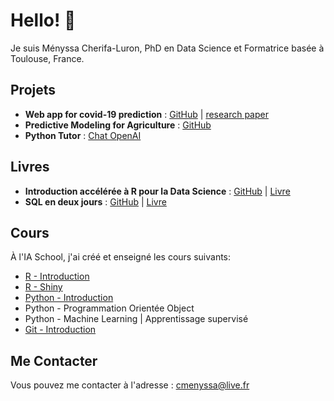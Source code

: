 # Hello! 👋

Je suis Ményssa Cherifa-Luron, PhD en Data Science et Formatrice basée à Toulouse, France.

## Projets 
- **Web app for covid-19 prediction** : [GitHub](https://github.com/universdesdonnees/PredictCovid) | [research paper](https://www.ncbi.nlm.nih.gov/pmc/articles/PMC7571674/)
- **Predictive Modeling for Agriculture** : [GitHub](https://github.com/universdesdonnees/PredictAgriculture)
- **Python Tutor** : [Chat OpenAI](https://chat.openai.com/g/g-fJSQx9XYA-python-tutor)

## Livres 
- **Introduction accélérée à R pour la Data Science** : [GitHub](https://github.com/universdesdonnees/Introduction-acceleree-au-LANGAGE-R-pour-la-data-science) | [Livre](https://amzn.to/3SZNJhf)
- **SQL en deux jours** : [GitHub](https://github.com/universdesdonnees/SQL-en-deux-jours) | [Livre](https://amzn.to/3T3pmPC)

## Cours 
À l'IA School, j'ai créé et enseigné les cours suivants:
- [R - Introduction](https://github.com/universdesdonnees/R-Introduction)
- [R - Shiny](https://github.com/universdesdonnees/R-Shiny)
- [Python - Introduction](https://github.com/universdesdonnees/Python-Introduction)
- Python - Programmation Orientée Object
- Python - Machine Learning | Apprentissage supervisé
- [Git - Introduction](https://github.com/universdesdonnees/Git-Introduction)

## Me Contacter 
Vous pouvez me contacter à l'adresse : cmenyssa@live.fr
